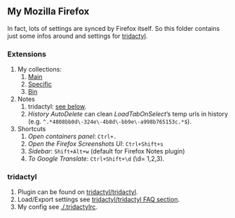 ## My Mozilla Firefox
In fact, lots of settings are synced by Firefox itself.
So this folder contains just some infos around and settings for [tridactyl](#tridactyl).

### Extensions
1. My collections:
    1. [Main](https://addons.mozilla.org/cs/firefox/collections/13245610/Ubuntu/)
    1. [Specific](https://addons.mozilla.org/cs/firefox/collections/13245610/Specific/)
    1. [Bin](https://addons.mozilla.org/cs/firefox/collections/13245610/Bin/)
1. Notes
    1. tridactyl: [see below](#tridactyl).
    1. _History AutoDelete_ can clean _LoadTabOnSelect_’s temp urls in history (e.g. `^.*4808bb0d\-324e\-4b8d\-bb9e\-a998b765153c.*$`).
1. Shortcuts
    1. _Open containers panel_: `Ctrl+.`
    1. _Open the Firefox Screenshots UI_: `Ctrl+Shift+s`
    1. _Sidebar_: `Shift+Alt+w` (default for Firefox Notes plugin)
    1. _To Google Translate_: `Ctrl+Shift+\d` (\d= 1,2,3).

### tridactyl
1. Plugin can be found on [tridactyl/tridactyl](https://github.com/tridactyl/tridactyl).
1. Load/Export settings see [tridactyl/tridactyl FAQ section](https://github.com/tridactyl/tridactyl#frequently-asked-questions-faq).
1. My config see [./.tridactylrc](./.tridactylrc).
